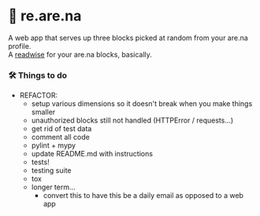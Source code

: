 # 🔁 re.are.na
A web app that serves up three blocks picked at random from your are.na profile.<br>
A [readwise](https://readwise.io/) for your are.na blocks, basically.<br>

### 🛠 Things to do
  * REFACTOR:
    + setup various dimensions so it doesn't break when you make things smaller
    + unauthorized blocks still not handled (HTTPError / requests...)
    + get rid of test data
    + comment all code
    + pylint + mypy
    + update README.md with instructions
    + tests!
    + testing suite
    + tox
    + longer term...
      - convert this to have this be a daily email as opposed to a web app

